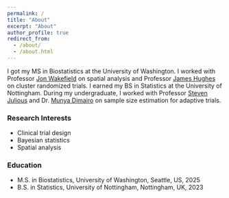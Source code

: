 ```yaml
---
permalink: /
title: "About"
excerpt: "About"
author_profile: true
redirect_from: 
  - /about/
  - /about.html
---
```


I got my MS in Biostatistics at the University of Washington. I worked with Professor [Jon Wakefield](https://faculty.washington.edu/jonno/) on spatial analysis and Professor [James Hughes](https://faculty.washington.edu/jphughes/) on cluster randomized trials. I earned my BS in Statistics at the University of Nottingham. During my undergraduate, I worked with Professor [Steven Julious](https://www.sheffield.ac.uk/smph/people/academic/population-health/steven-julious) and Dr. [Munya Dimairo](https://www.sheffield.ac.uk/smph/people/academic/population-health/munya-dimairo) on sample size estimation for adaptive trials.

### Research Interests
* Clinical trial design
* Bayesian statistics
* Spatial analysis

### Education
* M.S. in Biostatistics, University of Washington, Seattle, US, 2025
* B.S. in Statistics, University of Nottingham, Nottingham, UK, 2023
